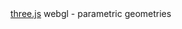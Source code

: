 <!DOCTYPE html>
<html lang="en">

<head>
    <title>three.js webgl - parametric geometries</title>
    <meta charset="utf-8" />
    <meta name="viewport" content="width=device-width, user-scalable=no, minimum-scale=1.0, maximum-scale=1.0" />
    <link type="text/css" rel="stylesheet" href="main.css" />
</head>

<body>
    <div id="container"></div>
    <div id="info">
        <a href="https://threejs.org" target="_blank" rel="noopener">three.js</a> webgl - parametric geometries
    </div>
    <script async src="https://unpkg.com/es-module-shims@1.3.6/dist/es-module-shims.js"></script>
    <script type="importmap">
        { "imports": { "three": "https://threejs.org/build/three.module.js" } }
    </script>
    <script type="module" src="main.js"></script>
</body>

</html>
